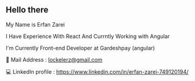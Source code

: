 ## Hello there 

My Name is Erfan Zarei

I Have Experience With React And Currntly Working with Angular

I'm Currently Front-end Developer at Gardeshpay (angular) 

📧 Mail Address : lockelerz@gmail.com

💻 LinkedIn profile : https://www.linkedin.com/in/erfan-zarei-749120194/
